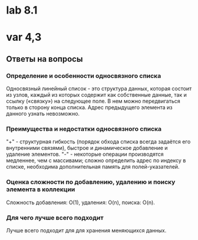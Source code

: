 # lab 8.1
# var 4,3

## Ответы на вопросы

### Определение и особенности односвязного списка
Односвязный линейный список - это структура данных, которая состоит из узлов, каждый из которых содержит как собственные данные, так и ссылку («связку») на следующее поле. В нем можно передвигаться только в сторону конца списка. Адрес предыдущего элемента из данного узнать невозможно.

### Преимущества и недостатки односвязного списка
"+" - структурная гибкость (порядок обхода списка всегда задаётся его внутренними связями), быстрое и динамическое добавление и удаление элементов.
"-" - некоторые операции производятся медленнее, чем с массивами; сложно определить адрес по  индексу в списке, необходима дополнительная память для полей-указателей.

### Оценка сложности по добавлению, удалению и поиску элемента в коллекции
Сложность добавления: O(1), удаления: O(n), поиска: O(n).

### Для чего лучше всего подходит
Лучше всего подходит для для хранения меняющихся данных.